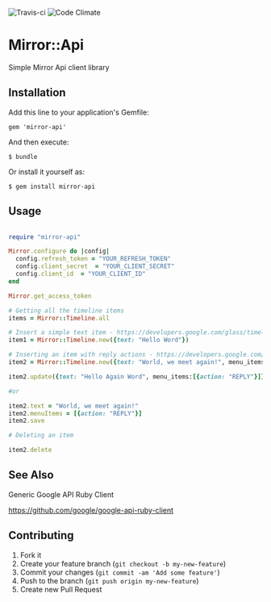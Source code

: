 ![Travis-ci](https://travis-ci.org/ciberch/mirror-api.png)
![Code Climate](https://codeclimate.com/github/ciberch/mirror-api.png)

# Mirror::Api

Simple Mirror Api client library

## Installation

Add this line to your application's Gemfile:

    gem 'mirror-api'

And then execute:

    $ bundle

Or install it yourself as:

    $ gem install mirror-api

## Usage

``` ruby

require "mirror-api"

Mirror.configure do |config|
  config.refresh_token = "YOUR_REFRESH_TOKEN"
  config.client_secret  = "YOUR_CLIENT_SECRET"
  config.client_id  = "YOUR_CLIENT_ID"
end

Mirror.get_access_token

# Getting all the timeline items
items = Mirror::Timeline.all

# Insert a simple text item - https://developers.google.com/glass/timeline#inserting_a_simple_timeline_item
item1 = Mirror::Timeline.new({text: "Hello Word"})

# Inserting an item with reply actions - https://developers.google.com/glass/timeline#user_interaction_with_menu_items
item2 = Mirror::Timeline.new({text: "World, we meet again!", menu_items:[{action: "REPLY"}]})

item2.update({text: "Hello Again Word", menu_items:[{action: "REPLY"}]})

#or

item2.text = "World, we meet again!"
item2.menuItems = [{action: "REPLY"}]
item2.save

# Deleting an item

item2.delete
```

## See Also

Generic Google API Ruby Client

https://github.com/google/google-api-ruby-client

## Contributing

1. Fork it
2. Create your feature branch (`git checkout -b my-new-feature`)
3. Commit your changes (`git commit -am 'Add some feature'`)
4. Push to the branch (`git push origin my-new-feature`)
5. Create new Pull Request
